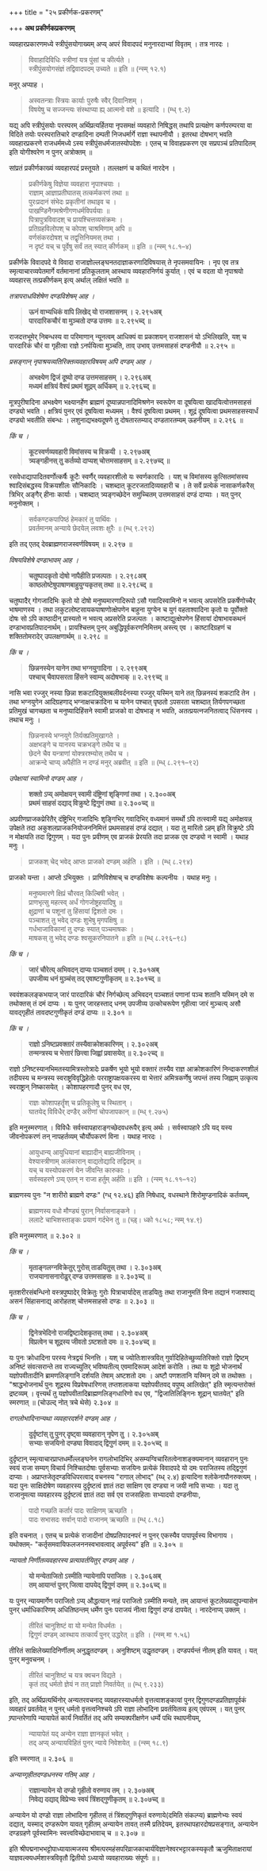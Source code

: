 +++
title = "२५ प्रकीर्णक-प्रकरणम्"

+++
**अथ प्रकीर्णकप्रकरणम्**

व्यवहारप्रकारणमध्ये स्त्रीपुंसयोगाख्यम् अप्य् अपरं विवादपदं मनुनारदाभ्यां विवृतम् । तत्र नारदः ।

> विवाहादिविधिः स्त्रीणां यत्र पुंसां च कीर्त्यते ।   
> स्त्रीपुंसयोगसंज्ञं तद्विवादपदम् उच्यते ॥ इति ॥ (न्स्म् १२.१)

मनुर् अप्याह । 

> अस्वतन्त्राः स्त्रियः कार्याः पुरुषैः स्वैर् दिवानिशम् ।   
> विषयेषु च सज्जन्त्यः संस्थाप्या ह्य् आत्मनो वशे ॥ इत्यादि । (म्ध् ९.२)

यद्य् अपि स्त्रीपुंसयोः परस्परम् अर्थिप्रत्यर्हितया नृपसमक्षं व्यवहारो निषिद्धस् तथापि प्रत्यक्षेण कर्णपरम्परया वा विदिते तयोः परस्परातिचारे दण्डादिना दम्पती निजधर्मार्गे राज्ञा स्थापनीयौ । इतरथा दोषभाग् भवति व्यवहारप्रकरणे राजधर्ममध्ये ऽस्य स्त्रीपुंसधर्मजातस्योपदेशः । एतच् च विवाहप्रकरण एव सप्रपञ्चं प्रतिपादितम् इति योगीश्वरेण न पुनर् अत्रोक्तम् ॥

सांप्रतं प्रकीर्णकाख्यं व्यवहारपदं प्रस्तूयते । तल्लक्षणं च कथितं नारदेन । 

> प्रकीर्णकेषु विज्ञेया व्यवहारा नृपाश्चयाः ।   
> राज्ञाम् आज्ञाप्रतीघातस् तत्कर्मकरणं तथा ॥   
> पुरःप्रदानं संभेदः प्रकृतीनां तथाइव च ।   
> पाखण्डिनैगमश्रेणीगणधर्मविपर्ययाः ॥   
> पित्रापुत्रविवादश् च प्रायश्चित्तव्यसंक्रमः ।   
> प्रतिग्रहविलोपश् च कोपश् चाश्रमिणाम् अपि ॥   
> वर्णसंकरदोषश् च तद्वृत्तिनियमस् तथा ।   
> न दृष्टं यच् च पूर्वेषु सर्वं तत् स्यात् कीर्णकम् ॥ इति ॥ (न्स्म् १८.१–४)

प्रकीर्णके विवादपदे ये विवादा राजाज्ञोल्लङ्घनतदाज्ञाकरणादिविषयास् ते नृपसमवायिनः । नृप एव तत्र स्मृत्याचारव्यपेतमार्गे वर्तमानानां प्रतिकूलताम् आस्थाय व्यवहारनिर्णयं कुर्यात् । एवं च वदता यो नृपाश्रयो व्यवहारस् तत्प्रकीर्णकम् इत्य् अर्थाल् लक्षितं भवति ॥ 

_तत्रापराधविशेषेण दण्डविशेषम् आह ।_

> **ऊनं वाभ्यधिकं वापि लिखेद् यो राजशासनम् । २.२९५अब्**  
> **पारदारिकचौरं वा मुञ्चतो दण्ड उत्तमः ॥ २.२९५च्द् ॥**

राजदत्तभूमेर् निबन्धस्य वा परिमाणान् न्यूनत्वम् आधिक्यं वा प्रकाशयन् राजशासनं यो ऽभिलिखति, यश् च पारदारिकं चौरं वा गृहीत्वा राज्ञे ऽनर्पयित्वा मुञ्चति, ताव् उभाव् उत्तमसाहसं दण्डनीयौ ॥ २.२९५ ॥

_प्रसङ्गान् नृपाश्रयव्यतिरिक्तव्यवहारविषयम् अपि दण्डम् आह ।_

> **अभक्ष्येण द्विजं दूष्यो दण्ड उत्तमसाहसम् । २.२९६अब्**  
> **मध्यमं क्षत्रियं वैश्यं प्रथमं शूद्रम् अर्धिकम् ॥ २.२९६च्द् ॥**

मूत्रपुरीषादिना अभक्ष्येण भक्ष्यानर्हेण ब्राह्मणं दूष्यान्नपानादिमिश्रणेन स्वरूपेण वा दूषयित्वा खादयित्वोत्तमसाहसं दण्ड्यो भवति । क्षत्रियं पुनर् एवं दूषयित्वा मध्यमम् । वैश्यं दूषयित्वा प्रथमम् । शूद्रं दूषयित्वा प्रथमसाहसस्यार्धं दण्ड्यो भवतीति संबन्धः । लशुनाद्यभक्ष्यदूषणे तु दोषतारतम्याद् दण्डतारतम्यम् ऊहनीयम् ॥ २.२९६ ॥

_किं च ।_

> **कूटस्वर्णव्यवहारी विमांसस्य च विक्रयी । २.२९७अब्**  
> **त्र्यङ्गहीनस् तु कर्तव्यो दाप्यश् चोत्तमसाहसम् ॥ २.२९७च्द् ॥**

रसवेधाद्यापादितवर्णोत्कर्षैः कूटैः स्वर्णैर् व्यवहारशीलो यः स्वर्णकारादिः । यश् च विमांसस्य कुत्सितमांसस्य श्वादिसंबद्धस्य विक्रयशीलः सौनिकादिः । चशब्दात् कूटरजतादिव्यवहारी च । ते सर्वे प्रत्येकं नासाकर्णकरैस् त्रिभिर् अङ्गैर् हीनाः कार्याः । चशब्दात् त्र्यङ्गच्छेदेन समुच्चितम् उत्तमसाहसं दण्डं दाप्याः । यत् पुनर् मनुनोक्तम् ।

> सर्वकण्टकपापिष्ठं हेमकारं तु पार्थिवः ।   
> प्रवर्तमानम् अन्याये छेदयेल् लवशः क्षुरैः ॥ (म्ध् ९.२९२)

इति तद् एतद् देवब्राह्मणराजस्वर्णविषयम् ॥ २.२९७ ॥

_विषयविशेषे दण्डाभावम् आह ।_

> **चतुष्पादकृतो दोषो नापैहीति प्रजल्पतः । २.२९८अब्**  
> **काष्ठलोष्टेषुपाषाणबाहुयुग्यकृतस् तथा ॥ २.२९८च्द् ॥**

चतुष्पादैर् गोगजादिभिः कृतो यो दोषो मनुष्यमारणादिरूपो ऽसौ गवादिस्वामिनो न भवत्य् अपसरेति प्रकर्षेणोच्चैर् भाषमाणस्य । तथा लकुटलोष्टसायकपाषाणोत्क्षेपणेन बाहुना युग्येन च युगं वहताश्वादिना कृतो यः पूर्वोक्तो दोषः सो ऽपि काष्ठादीन् प्रास्यतो न भवत्य् अप्रसरेति प्रजल्पतः । काष्टाद्युत्क्षेपणेन हिंसायां दोषाभावकथनं दण्डाभावप्रतिपादनार्थम् । प्रायश्चित्तम् पुनर् अबुद्धिपूर्वकरणनिमित्तम् अस्त्य् एव । काष्टादिग्रहणं च शक्तितोमरादेर् उपलक्षणार्थम् ॥ २.२९८ ॥

_किं च ।_

> **छिन्ननस्येन यानेन तथा भग्नयुगादिना । २.२९९अब्**  
> **पश्चाच् चैवापसरता हिंसने स्वाम्य् अदोषभाक् ॥ २.२९९च्द् ॥**

नासि भवा रज्जुर् नस्या छिन्ना शकटादियुक्तबलीवर्दनस्या रज्जुर् यस्मिन् याने तत् छिन्ननस्यं शकटादि तेन । तथा भग्नयुगेन आदिग्रहणाद् भग्नाक्षचक्रादिना च यानेन पश्चात् पृष्ठतो ऽपसरता चशब्दात् तिर्यगपगच्छता प्रतिमुखं चागच्छता च मनुष्यादिहिंसने स्वामी प्राजको वा दोषभाङ् न भवति, अतत्प्रयत्नजनितत्वाद् धिंसनस्य । तथाच मनुः । 

> छिन्ननास्ये भग्नयुगे तिर्यक्प्रतिमुखागते ।   
> अक्षभङ्गे च यानस्य चक्रभङ्गे तथैव च ॥   
> छेदने चैव यन्त्राणां योक्त्ररश्म्योस् तथैव च ।   
> आक्रन्दे चाप्य् अपैहीति न दण्डं मनुर् अब्रवीत् ॥ इति ॥ (म्ध् ८.२९१–९२)

_उपेक्षायां स्वामिनो दण्डम् आह ।_

> **शक्तो ऽप्य् अमोक्षयन् स्वामी दंष्ट्रिणां शृङ्गिणां तथा । २.३००अब्**  
> **प्रथमं साहसं दद्याद् विक्रुष्टे द्विगुणं तथा ॥ २.३००च्द् ॥**

अप्रवीणप्राजकप्रेरितैर् दंष्ट्रिभिर् गजादिभिः शृङ्गिभिर् गवादिभिर् वध्यमानं समर्थो ऽपि तत्स्वामी यद्य् अमोक्षयन्न् उपेक्षते तदा अकुशलप्राजकनियोजननिमित्तं प्रथमसाहसं दण्डं दद्यात् । यदा तु मारितो ऽहम् इति विक्रुष्टे ऽपि न मोक्षयति तदा द्विगुणम् । यदा पुनः प्रवीणम् एव प्राजकं प्रेरयति तदा प्राजक एव दण्ड्यो न स्वामी । यथाह मनुः । 

> प्राजकश् चेद् भवेद् आप्तः प्राजको दण्डम् अर्हति । इति । (म्ध् ८.२९४)

प्राजको यन्ता । आप्तो ऽभियुक्तः । प्राणिविशेषाच् च दण्डविशेषः कल्पनीयः । यथाह मनुः ।

> मनुष्यमारणे क्षिप्रं चौरवत् किल्बिषी भवेत् ।   
> प्राणभृत्सु महत्स्व् अर्धं गोगजोष्ट्रहयादिषु ॥   
> क्षुद्राणां च पशूनां तु हिंसायां द्विशतो दमः ।   
> पञ्चाशत् तु भवेद् दण्डः शुभेषु मृगपक्षिषु ॥   
> गर्धभाजाविकानां तु दण्डः स्यात् पञ्चमाषकः ।   
> माषकस् तु भवेद् दण्डः श्वसूकरनिपातने ॥ इति ॥ (म्ध् ८.२९६–९८)

_किं च ।_

> **जारं चौरेत्य् अभिवदन् दाप्यः पञ्चशतं दमम् । २.३०१अब्**  
> **उपजीव्य धनं मुञ्चंस् तद् एवाष्टगुणीकृतम् ॥ २.३०१च्द् ॥**

स्ववंशकलङ्कभयाज् जारं पारदारिकं चौरं निर्गच्छेत्य् अभिवदन् पञ्चशतं पणानां पञ्च शतानि यस्मिन् दमे स तथोक्तस् तं दमं दाप्यः । यः पुनर् जारहस्ताद् धनम् उपजीव्य उत्कोचरूपेण गृहीत्वा जारं मुञ्चत्य् असौ यावद्गृहीतं तावदष्टगुणीकृतं दण्डं दाप्यः ॥ २.३०१ ॥

_किं च ।_

> **राज्ञो ऽनिष्टप्रवक्तारं तस्यैवाक्रोशकारिणम् । २.३०२अब्**  
> **तन्मन्त्रस्य च भेत्तारं छित्त्वा जिह्वां प्रवासयेत् ॥ २.३०२च्द् ॥**

राज्ञो ऽनिष्टस्यानभिमतस्यामित्रस्तोत्रादेः प्रकर्षेण भूयो भूयो वक्तारं तस्यैव राज्ञ आक्रोशकारिणं निन्दाकरणशीलं तदीयस्य च मन्त्रस्य स्वराष्ट्रविवृद्धिहेतोः परराष्ट्रापक्षयकरस्य वा भेत्तारं अमित्रकर्णेषु जपन्तं तस्य जिह्नाम् उत्कृत्य स्वराष्ट्रान् निष्कासयेत् । कोशापहरणादौ  पुनर् वध एव, 

> राज्ञः कोशापहर्तॄंश् च प्रतिकूलेषु च स्थितान् ।   
> घातयेद् विविधैर् दण्डैर् अरीणां चोपजापकान् ॥ (म्ध् ९.२७५)

इति मनुस्मरणात् । विविधैः सर्वस्वापहाराङ्गच्छेदवधरूपैर् इत्य् अर्थः । सर्वस्वापहारे ऽपि यद् यस्य जीवनोपकरणं तन् नापहर्तव्यम् चौर्योपकरणं विना । यथाह नारदः ।

> आयुधान्य् आयुधियानां बाह्यादीन् बाह्यजीविनाम् ।   
> वेश्यास्त्रीणाम् अलंकारान् वाद्यतोद्यादि तद्विदाम् ॥   
> यच् च यस्योपकरणं येन जीवन्ति कारुकाः ।   
> सर्वस्वहरणे ऽप्य् एतन् न राजा हर्तुम् अर्हति ॥ इति । (न्स्म् १८.११–१२)

ब्राह्मणस्य पुनः "न शारीरो ब्राह्मणे दण्डः" (ग्ध् १२.४६) इति निषेधाद्, वधस्थाने शिरोमुण्डनादिकं कर्तव्यम्,

> ब्राह्मणस्य वधो मौण्ड्यं पुरान् निर्वासनाङ्कने ।   
> ललाटे चाभिशस्ताङ्कः प्रयाणं गर्दभेन तु ॥ (च्ड़्। ध्को १८५८; न्स्म् १४.९)

इति मनुस्मरणात् ॥ २.३०२ ॥ 

_किं च ।_

> **मृताङ्गलग्नविक्रेतुर् गुरोस् ताडयितुस् तथा । २.३०३अब्**  
> **राजयानासनारोढुर् दण्ड उत्तमसाहसः ॥ २.३०३च्द् ॥**

मृतशरीरसंबन्धिनो वस्त्रपुष्पादेर् विक्रेतुः गुरोः पित्राचार्यादेस् ताडयितुः तथा राजानुमतिं विना तद्यानं गजाश्वाद्य् असनं सिंहासनाद्य् आरोहतश् चोत्तमसाहसो दण्डः ॥ २.३०३ ॥ 

_किं च ।_

> **द्विनेत्रभेदिनो राजद्विष्टादेशकृतस् तथा । २.३०४अब्**  
> **विप्रत्वेन च शूद्रस्य जीवतो ऽष्टशतो दमः ॥ २.३०४च्द् ॥**

यः पुनः क्रोधादिना परस्य नेत्रद्वयं भिनत्ति । यश् च ज्योतिःशास्त्रवित् गुर्वादिहितेच्छुव्यतिरिक्तो राज्ञो द्विष्टम् अनिष्टं संवत्सरान्ते तव राज्यच्युतिर् भविष्यतीत्य् एवमादिरूपम् आदेशं करोति । तथा यः शूद्रो भोजनार्थं यज्ञोपवीतादीनि ब्रामणलिङ्गानि दर्शयति तेषाम् अष्टशतो दमः । अष्टौ पणशतानि यस्मिन् दमे स तथोक्तः । "श्राद्धभोजनार्थं पुनः शूद्रस्य विप्रवेषधारिणस् तप्तशलाकया यज्ञोपवीतवद् वपुष्य् आलिखेत्" इति स्मृत्यन्तरोक्तं द्रष्टव्यम् । वृत्त्यर्थं तु यज्ञोपवीतादिब्राह्मणलिङ्गधारिणो वध एव, "द्विजातिलिङ्गिनः शूद्रान् घातयेत्" इति स्मरणात् ॥ (चोउल्द् नोत् त्रचे थेसे) २.३०४ ॥

_रागलोभादिनान्यथा व्यवहारदर्शने दण्डम् आह ।_

> **दुर्दृष्टांस् तु पुनर् दृष्ट्वा व्यवहारान् नृपेण तु । २.३०५अब्**  
> **सभ्याः सजयिनो दण्ड्या विवादाद् द्विगुणं दमम् ॥ २.३०५च्द् ॥**

दुर्दृष्टान् स्मृत्याचारप्राप्तधर्मोल्लङ्घनेन रागलोभादिभिर् असम्यग्विचारितत्वेनाशङ्क्यमानान् व्यवहारान् पुनः स्वयं राजा सम्यग् विचार्य निश्चितदोषाः पूर्वसभ्याः सजयिनः प्रत्येकं विवादपदे यो दमः पराजितस्य तद्द्विगुणं दाप्याः । अप्राप्तजेतृदण्डविधिपरत्वाद् वचनस्य "रागाल् लोभाद्" (य्ध् २.४) इत्यादिना श्लोकेनापौनरुक्त्यम् । यदा पुनः साक्षिदोषेण व्यवहारस्य दुर्दृष्टत्वं ज्ञातं तदा साक्षिण एव दण्ड्या न जयी नापि सभ्याः । यदा तु राजानुमत्या व्यवहारस्य दुर्दृष्टत्वं ज्ञातं तदा सर्व एव राजसहिताः सभ्यादयो दण्डनीयाः, 

> पादो गच्छति कर्तारं पादः साक्षिणम् ऋच्छति ।   
> पादः सभासदः सर्वान् पादो राजानम् ऋच्छति ॥ (म्ध् ८.१८)

इति वचनात् । एतच् च प्रत्येकं राजादीनां दोषप्रतिपादनपरं न पुनर् एकस्यैव पापापूर्वस्य विभागाय । यथोक्तम्- "कर्तृसमवायिफलजननस्वभावत्वाद् अपूर्वस्य" इति ॥ २.३०५ ॥

_न्यायतो निर्णीतव्यवहारस्य प्रत्यावर्तयितुर् दण्डम् आह ।_

> **यो मन्येताजितो ऽस्मीति न्यायेनापि पराजितः । २.३०६अब्**  
> **तम् आयान्तं पुनर् जित्वा दापयेद् द्विगुणं दमम् ॥ २.३०६च्द् ॥**

यः पुनर् न्यायमार्गेण पराजितो ऽप्य् औद्धत्यान् नाहं पराजितो ऽस्मीति मन्यते, तम् आयान्तं कूटलेख्याद्युपन्यासेन पुनर् धर्माधिकारिणम् अधितिष्ठन्तम् धर्मेण पुनः पराजयं नीत्वा द्विगुणं दण्डं दापयेत् । नारदेनाप्य् उक्तम् ।

> तीरितं चानुशिष्टं वा यो मन्येत विधर्मतः ।   
> द्विगुणं दण्डम् आस्थाय तत्कार्यं पुनर् उद्धरेत् ॥ इति । (न्स्म् मा १.५६)

तीरितं साक्षिलेख्यादिनिर्णीतम् अनुद्धृतदण्डम् । अनुशिष्टम् उद्धृतदण्डम् । दण्डपर्यन्तं नीतम् इति यावत् । यत् पुनर् मनुवचनम् । 

> तीरितं चानुशिष्टं च यत्र क्वचन विद्यते ।   
> कृतं तद् धर्मतो ज्ञेयं न तत् प्राज्ञो निवर्तयेत् ॥ (म्ध् ९.२३३)

इति, तद् अर्थिप्रत्यर्थिनोर् अन्यतरवचनाद् व्यवहारस्याधर्मतो वृत्तत्वाशङ्कायां पुनर् द्विगुणदण्डप्रतिज्ञापूर्वकं व्यवहारं प्रवर्तयेत् न पुनर् धर्मतो वृत्तत्वनिश्चये ऽपि राज्ञा लोभादिना प्रवर्तयितव्य इत्य् एवंपरम् । यत् पुनर् ण्र्पान्तरेणापि न्यायापेतं कार्यं निवर्तितं तद् अपि सम्यक्परीक्षणेन धर्म्ये पथि स्थापनीयम्,

> न्यायापेतं यद् अन्येन राज्ञा ज्ञानकृतं भवेत् ।   
> तद् अप्य् अन्यायविहितं पुनर् न्याये निवेशयेत् ॥ (न्स्म् १८.९)

इति स्मरणात् ॥ २.३०६ ॥

_अन्याय्गृहीतदण्डधनस्य गतिम् आह ।_

> **राज्ञान्यायेन यो दण्डो गृहीतो वरुणाय तम् । २.३०७अब्**  
> **निवेद्य दद्याद् विप्रेभ्यः स्वयं त्रिंशद्गुणीकृतम् ॥ २.३०७च्द् ॥**

अन्यायेन यो दण्डो राज्ञा लोभादिना गृहीतस् तं त्रिंशद्गुणिकृतं वरुणाये(दमिति संकल्प्य) ब्राह्मणेभ्यः स्वयं दद्यात्, यस्माद् दण्डरूपेण यावत् गृहीतम् अन्यायेन तावत् तस्मै प्रतिदेयम्, इतरथापहारदोषप्रसङ्गात्, अन्यायेन दण्डग्रहणे पूर्वस्वामिनः स्वत्त्वविच्छेदाभावाच् च ॥ २.३०७ ॥

इति श्रीपद्मनाभभट्टोपाध्यायात्मजस्य श्रीमत्परमहंसपरिव्राजकाचार्यविज्ञानेश्वरभट्टारकस्यकृतौ ऋजुमिताक्षरायां याज्ञवल्क्यधर्मशास्त्रविवृतौ द्वितीयो ऽध्यायो व्यवहाराख्यः संपूर्णः ॥।